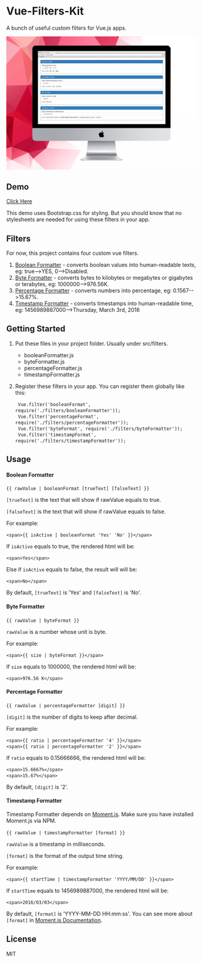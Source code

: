 # Vue-Filters-Kit

A bunch of useful custom filters for Vue.js apps.

![Screenshot](https://raw.githubusercontent.com/panteng/vue-filters-kit/master/screenshot.jpg)

## Demo

[Click Here](http://panteng.me/demos/vue-filters-kit/)

This demo uses Bootstrap.css for styling. But you should know that no stylesheets are needed for using these filters in your app.

## Filters

For now, this project contains four custom vue filters.

1. [Boolean Formatter](#boolean-formatter) - converts boolean values into human-readable texts, eg: true-->YES, 0-->Disabled.
2. [Byte Formatter](#byte-formatter) - converts bytes to kilobytes or megabytes or gigabytes or terabytes, eg: 1000000-->976.56K.
3. [Percentage Formatter](#percentage-formatter) - converts numbers into percentage, eg: 0.1567-->15.67%.
4. [Timestamp Formatter](#timestamp-formatter) - converts timestamps into human-readable time, eg: 1456989887000-->Thursday, March 3rd, 2016

## Getting Started

1. Put these files in your project folder. Usually under src/filters.

    - booleanFormatter.js
    - byteFormatter.js
    - percentageFormatter.js
    - timestampFormatter.js
    
2. Register these filters in your app. You can register them globally like this:

        Vue.filter('booleanFormat', require('./filters/booleanFormatter'));
        Vue.filter('percentageFormat', require('./filters/percentageFormatter'));
        Vue.filter('byteFormat', require('./filters/byteFormatter'));
        Vue.filter('timestampFormat', require('./filters/timestampFormatter'));
        
## Usage

#### Boolean Formatter

`{{ rawValue | booleanFormat [trueText] [falseText] }}`

`[trueText]` is the text that will show if rawValue equals to true.

`[falseText]` is the text that will show if rawValue equals to false.

For example:

    <span>{{ isActive | booleanFormat 'Yes' 'No' }}</span>
    
If `isActive` equals to true, the rendered html will be:

    <span>Yes</span>
    
Else if `isActive` equals to false, the result will will be:

    <span>No</span>

By default, `[trueText]` is 'Yes' and `[falseText]` is 'No'.

#### Byte Formatter

`{{ rawValue | byteFormat }}`

`rawValue` is a number whose unit is byte.

For example:

    <span>{{ size | byteFormat }}</span>
    
If `size` equals to 1000000, the rendered html will be:

    <span>976.56 K</span>

#### Percentage Formatter

`{{ rawValue | percentageFormatter [digit] }}`

`[digit]` is the number of digits to keep after decimal.

For example:

    <span>{{ ratio | percentageFormatter '4' }}</span>
    <span>{{ ratio | percentageFormatter '2' }}</span>
    
If `ratio` equals to 0.15666666, the rendered html will be:

    <span>15.6667%</span>
    <span>15.67%</span>

By default, `[digit]` is '2'.

#### Timestamp Formatter

Timestamp Formatter depends on [Moment.js](http://momentjs.com/). Make sure you have installed Moment.js via NPM.

`{{ rawValue | timestampFormatter [format] }}`

`rawValue` is a timestamp in milliseconds.

`[format]` is the format of the output time string.

For example:

    <span>{{ startTime | timestampFormatter 'YYYY/MM/DD' }}</span>
    
If `startTime` equals to 1456989887000, the rendered html will be:

    <span>2016/03/03</span>
    
By default, `[format]` is 'YYYY-MM-DD HH:mm:ss'. You can see more about `[format]` in [Moment.js Documentation](http://momentjs.com/docs/#/parsing/string-format/).

## License

MIT
